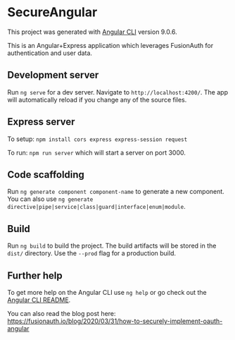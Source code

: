 # SecureAngular

This project was generated with [Angular CLI](https://github.com/angular/angular-cli) version 9.0.6.

This is an Angular+Express application which leverages FusionAuth for authentication and user data.

## Development server

Run `ng serve` for a dev server. Navigate to `http://localhost:4200/`. The app will automatically reload if you change any of the source files.

## Express server

To setup: `npm install cors express express-session request`

To run: `npm run server` which will start a server on port 3000.

## Code scaffolding

Run `ng generate component component-name` to generate a new component. You can also use `ng generate directive|pipe|service|class|guard|interface|enum|module`.

## Build

Run `ng build` to build the project. The build artifacts will be stored in the `dist/` directory. Use the `--prod` flag for a production build.

## Further help

To get more help on the Angular CLI use `ng help` or go check out the [Angular CLI README](https://github.com/angular/angular-cli/blob/master/README.md).

You can also read the blog post here: https://fusionauth.io/blog/2020/03/31/how-to-securely-implement-oauth-angular
